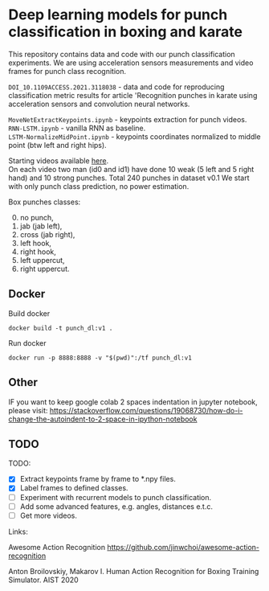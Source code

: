 # Deep learning models for punch classification in boxing and karate  

This repository contains data and code with our punch classification experiments. 
We are using acceleration sensors measurements and video frames for punch class recognition.

`DOI_10.1109ACCESS.2021.3118038` - data and code for reproducing classification metric results for article 
'Recognition punches in karate using acceleration sensors and convolution neural networks.  
 
`MoveNetExtractKeypoints.ipynb` - keypoints extraction for punch videos.  
`RNN-LSTM.ipynb` - vanilla RNN as baseline.  
`LSTM-NormalizeMidPoint.ipynb` - keypoints coordinates normalized to middle point (btw left and right hips).  

Starting videos available [here](https://drive.google.com/drive/folders/1UwZPZ7sqkmQrqbCP1ypquv2UHWkk0bj-?usp=sharing).  
On each video two man (id0 and id1) have done 10 weak (5 left and 5 right hand) and 10 strong punches. 
Total 240 punches in dataset v0.1 We start with only punch class prediction, no power estimation.  

Box punches classes:

0. no punch,
1. jab (jab left),  
2. cross (jab right),
3. left hook, 
4. right hook, 
5. left uppercut, 
6. right uppercut.   


## Docker

Build docker
```
docker build -t punch_dl:v1 .
```

Run docker
```
docker run -p 8888:8888 -v "$(pwd)":/tf punch_dl:v1
```

## Other

IF you want to keep google colab 2 spaces indentation in jupyter notebook, please visit:
https://stackoverflow.com/questions/19068730/how-do-i-change-the-autoindent-to-2-space-in-ipython-notebook
 

## TODO
 
TODO:
 - [x] Extract keypoints frame by frame to *.npy files.
 - [x] Label frames to defined classes.
 - [ ] Experiment with recurrent models to punch classification.
 - [ ] Add some advanced features, e.g. angles, distances e.t.c.
 - [ ] Get more videos.
 
 Links:  

Awesome Action Recognition
https://github.com/jinwchoi/awesome-action-recognition  

Anton Broilovskiy, Makarov I. Human Action Recognition for Boxing Training Simulator. AIST 2020
